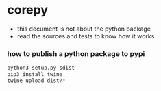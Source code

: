 # corepy

- this document is not about the python package
- read the sources and tests to know how it works

### how to publish a python package to pypi
```bash
python3 setup.py sdist
pip3 install twine
twine upload dist/*
```
